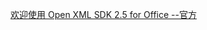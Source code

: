 [欢迎使用 Open XML SDK 2.5 for Office --官方](https://docs.microsoft.com/zh-cn/office/open-xml/open-xml-sdk)